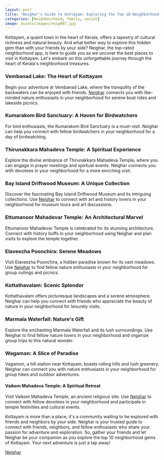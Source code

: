 ```yaml
---
layout: post
title: "Neighar's Guide to kottayam: Exploring the Top 10 Neighborhood Gems with Friends"
categories: [Neighbourhood, family, social]
image: assets/images/neig007.jpg
---
```



Kottayam, a quaint town in the heart of Kerala, offers a tapestry of cultural richness and natural beauty. And what better way to explore this hidden gem than with your friends by your side? Neighar, the top-rated neighborhood app, is here to guide you as we uncover the best places to visit in Kottayam. Let's embark on this unforgettable journey through the heart of Kerala's neighborhood treasures.

### Vembanad Lake: The Heart of Kottayam

Begin your adventure at Vembanad Lake, where the tranquility of the backwaters can be enjoyed with friends. [Neighar](https://www.neighar.com) connects you with like-minded nature enthusiasts in your neighborhood for serene boat rides and lakeside picnics.

### Kumarakom Bird Sanctuary: A Haven for Birdwatchers

For bird enthusiasts, the Kumarakom Bird Sanctuary is a must-visit. Neighar can help you connect with fellow birdwatchers in your neighborhood for a day of birdwatching.

### Thirunakkara Mahadeva Temple: A Spiritual Experience

Explore the divine ambiance of Thirunakkara Mahadeva Temple, where you can engage in prayer meetings and spiritual events. Neighar connects you with devotees in your neighborhood for a more enriching visit.

### Bay Island Driftwood Museum: A Unique Collection

Discover the fascinating Bay Island Driftwood Museum and its intriguing collections. Use [Neighar](https://www.neighar.com) to connect with art and history lovers in your neighborhood for museum tours and art discussions.

### Ettumanoor Mahadevar Temple: An Architectural Marvel

Ettumanoor Mahadevar Temple is celebrated for its stunning architecture. Connect with history buffs in your neighborhood using Neighar and plan visits to explore the temple together.

### Elaveezha Poonchira: Serene Meadows

Visit Elaveezha Poonchira, a hidden paradise known for its vast meadows. Use [Neighar](https://www.neighar.com) to find fellow nature enthusiasts in your neighborhood for group outings and picnics.

### Kottathavalam: Scenic Splendor

Kottathavalam offers picturesque landscapes and a serene atmosphere. Neighar can help you connect with friends who appreciate the beauty of nature in your neighborhood for leisurely visits.

### Marmala Waterfall: Nature's Gift

Explore the enchanting Marmala Waterfall and its lush surroundings. Use Neighar to find fellow nature lovers in your neighborhood and organize group trips to this natural wonder.

### Wagamon: A Slice of Paradise

Vagamon, a hill station near Kottayam, boasts rolling hills and lush greenery. Neighar can connect you with nature enthusiasts in your neighborhood for group hikes and outdoor adventures.

#### Vaikom Mahadeva Temple: A Spiritual Retreat

Visit Vaikom Mahadeva Temple, an ancient religious site. Use [Neighar](https://www.neighar.com) to connect with fellow devotees in your neighborhood and participate in temple festivities and cultural events.

Kottayam is more than a place; it's a community waiting to be explored with friends and neighbors by your side. Neighar is your trusted guide to connect with friends, neighbors, and fellow enthusiasts who share your passion for adventure and exploration. So, gather your friends and let Neighar be your companion as you explore the top 10 neighborhood gems of Kottayam. Your next adventure is just a tap away!

[Neighar](https://www.neighar.com)



